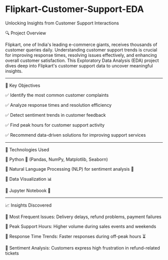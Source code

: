 # Flipkart-Customer-Support-EDA

Unlocking Insights from Customer Support Interactions

🔍 Project Overview

Flipkart, one of India's leading e-commerce giants, receives thousands of customer queries daily. Understanding customer support trends is crucial for improving response times, resolving issues effectively, and enhancing overall customer satisfaction. This Exploratory Data Analysis (EDA) project dives deep into Flipkart's customer support data to uncover meaningful insights.

-------

📌 Key Objectives

✅ Identify the most common customer complaints

✅ Analyze response times and resolution efficiency

✅ Detect sentiment trends in customer feedback

✅ Find peak hours for customer support activity

✅ Recommend data-driven solutions for improving support services


------

🔧 Technologies Used

🔹 Python 🐍 (Pandas, NumPy, Matplotlib, Seaborn)

🔹 Natural Language Processing (NLP) for sentiment analysis 💬

🔹 Data Visualization 📊

🔹 Jupyter Notebook 📖

------

📈 Insights Discovered

🔹 Most Frequent Issues: Delivery delays, refund problems, payment failures

🔹 Peak Support Hours: Higher volume during sales events and weekends

🔹 Response Time Trends: Faster responses during off-peak hours ⏳

🔹 Sentiment Analysis: Customers express high frustration in refund-related tickets
